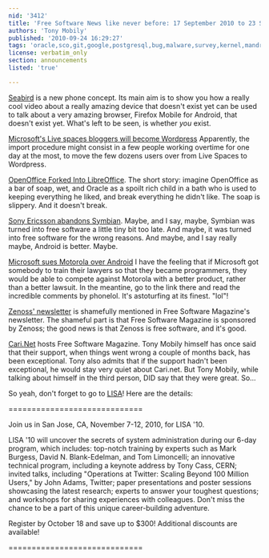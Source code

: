 ```yaml
---
nid: '3412'
title: 'Free Software News like never before: 17 September 2010 to 23 September 2010'
authors: 'Tony Mobily'
published: '2010-09-24 16:29:27'
tags: 'oracle,sco,git,google,postgresql,bug,malware,survey,kernel,mandrake,mageia,swiss,monaco'
license: verbatim_only
section: announcements
listed: 'true'

---
```

[Seabird](http://mozillalabs.com/conceptseries/2010/09/23/seabird/) is a new
phone concept. Its main aim is to show you how a really cool video about a
really amazing device that doesn't exist yet can be used to talk about a very
amazing browser, Firefox Mobile for Android, that doesn't exist yet. What's
left to be seen, is whether *you* exist.

[Microsoft's Live spaces bloggers will become
Wordpress](http://www.geek.com/articles/news/microsoft-to-migrate-live-spaces-bloggers-to-wordpress-20100927/)
Apparently, the import procedure might consist in a few people working
overtime for one day at the most, to move the few dozens users over from Live
Spaces to Wordpress.

<!--break-->

[OpenOffice Forked Into
LibreOffice](http://www.documentfoundation.org/contact/tdf_release.xml). The
short story: imagine OpenOffice as a bar of soap, wet, and Oracle as a spoilt
rich child in a bath who is used to keeping everything he liked, and break
everything he didn't like. The soap is slippery. And it doesn't break.

[Sony Ericsson abandons
Symbian](http://www.businessweek.com/news/2010-09-24/sony-ericsson-is-planning-no-new-symbian-products.html).
Maybe, and I say, maybe, Symbian was turned into free software a little tiny
bit too late. And maybe, it was turned into free software for the wrong
reasons. And maybe, and I say really maybe, Android is better. Maybe.

[Microsoft sues Motorola over
Android](http://www.engadget.com/2010/10/01/microsoft-files-itc-complaint-against-motorola-over-alleged-andr)
I have the feeling that if Microsoft got somebody to train their lawyers so
that they became programmers, they would be able to compete against Motorola
with a better product, rather than a better lawsuit. In the meantine, go to
the link there and read the incredible comments by phonelol. It's astoturfing
at its finest. "lol"!

[Zenoss'
newsletter](http://community.zenoss.org/blogs/zenossblog/2010/09/30/zenoss-newsletter--september-2010)
is shamefully mentioned in Free Software Magazine's newsletter. The shameful
part is that Free Software Magazine is sponsored by Zenoss; the good news is
that Zenoss is free software, and it's good.

[Cari.Net](http://www.cari.net) hosts Free Software Magazine. Tony Mobily
himself has once said that their support, when things went wrong a couple of
months back, has been exceptional. Tony also admits that if the support hadn't
been exceptional, he would stay very quiet about Cari.net. But Tony Mobily,
while talking about himself in the third person, DID say that they were great.
So...

So yeah, don't forget to go to [LISA](http://www.usenix.org/lisa10/fsm)!
Here are the details:

=============================

Join us in San Jose, CA, November 7-12, 2010, for LISA '10.

LISA '10 will uncover the secrets of system administration during our 6-day
program, which includes: top-notch training by experts such as Mark Burgess,
David N. Blank-Edelman, and Tom Limoncelli; an innovative technical program,
including a keynote address by Tony Cass, CERN; invited talks, including
"Operations at Twitter: Scaling Beyond 100 Million Users," by John Adams,
Twitter; paper presentations and poster sessions showcasing the latest
research; experts to answer your toughest questions; and workshops for sharing
experiences with colleagues. Don't miss the chance to be a part of this unique
career-building adventure.

Register by October 18 and save up to $300! Additional discounts are
available!

=============================

